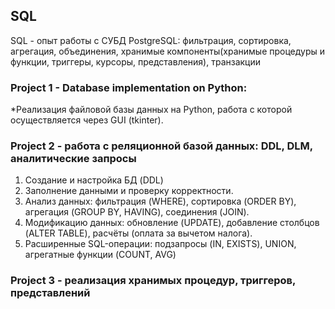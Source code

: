 ## SQL
SQL - опыт работы с СУБД PostgreSQL: фильтрация, сортировка, агрегация, объединения, хранимые компоненты(хранимые процедуры и функции, триггеры, курсоры, представления), транзакции 

### Project 1 - Database implementation on Python: <br>
   *Реализация файловой базы данных на Python, работа с которой осуществляется через GUI (tkinter).<br>

### Project 2 - работа с реляционной базой данных: DDL, DLM, аналитические запросы <br>

1. Создание и настройка БД (DDL)
2. Заполнение данными и проверку корректности.
3. Анализ данных: фильтрация (WHERE), сортировка (ORDER BY), агрегация (GROUP BY, HAVING), соединения (JOIN).
4. Модификацию данных: обновление (UPDATE), добавление столбцов (ALTER TABLE), расчёты (оплата за вычетом налога).
5. Расширенные SQL-операции: подзапросы (IN, EXISTS), UNION, агрегатные функции (COUNT, AVG) <br>

### Project 3 - реализация хранимых процедур, триггеров, представлений

